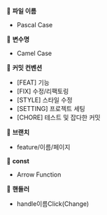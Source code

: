 🎈 **파일 이름**
   - Pascal Case

🎈 **변수명**
   - Camel Case

🎈 **커밋 컨벤션**
   - [FEAT] 기능
   - [FIX] 수정/리팩토링
   - [STYLE] 스타일 수정
   - [SETTING] 프로젝트 세팅
   - [CHORE] 테스트 및 잡다한 커밋

🎈 **브랜치**
   - feature/이름/페이지

🎈 **const**
   - Arrow Function

🎈 **핸들러**
   - handle이름Click(Change)
